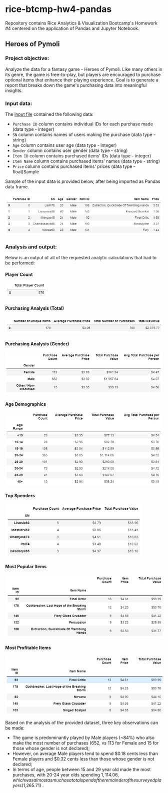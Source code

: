 # rice-btcmp-hw4-pandas
Repository contains Rice Analytics & Visualization Bootcamp's Homework #4 centered on the application of Pandas and Jupyter Notebook.



## Heroes of Pymoli

### Project objective:

Analyze the data for a fantasy game - Heroes of Pymoli. Like many others in its genre, the game is free-to-play, but players are encouraged to purchase optional items that enhance their playing experience. Goal is to generate a report that breaks down the game's purchasing data into meaningful insights.

### Input data: 

The [input file](HeroesOfPymoli/Resources/purchase_data.csv) contained the following data:

* `Purchase ID`	column contains individual IDs for each purchase made (data type - integer)	
* `SN`	column contains names of users making the purchase (data type - string)
* `Age`	column contains user age (data type - integer)	
* `Gender`	column contains user gender (data type - string)
* `Item ID`	column contains purchased items' IDs (data type - integer)	
* `Item Name`	column contains purchased items' names (data type - string)	
* `Price`	column contains purchased items' prices (data type - float)Sample

Sample of the input data is provided below, after being imported as Pandas data frame.

<img src="HeroesOfPymoli\Resources\input_data.PNG" style="zoom:75%;" alt="Input data"/>

### Analysis and output:

Below is an output of all of the requested analytic calculations that had to be performed: 

#### Player Count

<img src="HeroesOfPymoli\Resources\player_count.PNG" alt="Total Number of Players" style="zoom:75%;" />

#### Purchasing Analysis (Total)

<img src="HeroesOfPymoli\Resources\purch_an_total.PNG" style="zoom:75%;" />

#### Purchasing Analysis (Gender)

<img src="HeroesOfPymoli\Resources\purch_an_gender.PNG" style="zoom:75%;" />

#### Age Demographics

<img src="HeroesOfPymoli\Resources\purch_an_age.PNG" style="zoom:75%;" />

#### Top Spenders

<img src="HeroesOfPymoli\Resources\top_spenders.PNG" style="zoom:75%;" />

#### Most Popular Items

<img src="HeroesOfPymoli\Resources\pop_items.PNG" style="zoom:75%;" />

#### Most Profitable Items

<img src="HeroesOfPymoli\Resources\profit_items.PNG" style="zoom:75%;" />

Based on the analysis of the provided dataset, three key observations can be made:

* The game is predominantly played by Male players (~84%) who also make the most number of purchases (652, vs 113  for Female and 15 for those whose gender is not declared);  
* However, on average Male players tend to spend $0.18 cents less than Female players and $0.32 cents less than those whose gender is not declared; 
* In terms of age, people between 15 and 29 year old made the most purchases, with 20-24 year olds spending $1,114.06, which was almost as much as a total spend of the remainder of the surveyed players ($1,265.71) .